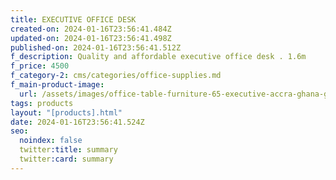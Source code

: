 ```yaml
---
title: EXECUTIVE OFFICE DESK
created-on: 2024-01-16T23:56:41.484Z
updated-on: 2024-01-16T23:56:41.498Z
published-on: 2024-01-16T23:56:41.512Z
f_description: Quality and affordable executive office desk . 1.6m
f_price: 4500
f_category-2: cms/categories/office-supplies.md
f_main-product-image:
  url: /assets/images/office-table-furniture-65-executive-accra-ghana-gotogh.com.jpg
tags: products
layout: "[products].html"
date: 2024-01-16T23:56:41.524Z
seo:
  noindex: false
  twitter:title: summary
  twitter:card: summary
---
```

